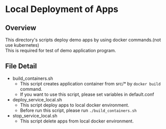 # Local Deployment of Apps

## Overview

This directory's scripts deploy demo apps by using docker commands.(not use kubernetes)  
This is required for test of demo application program.

## File Detail

- build_containers.sh  
  - This script creates application container from src/\* by `docker build` command.
  - If you want to use this script, please set variables in default.conf
- deploy_service_local.sh
  - This script deploy apps to local docker environment.
  - Before run this script, please run `./build_containers.sh`
- stop_service_local.sh
  - This script delete apps from local docker environment.